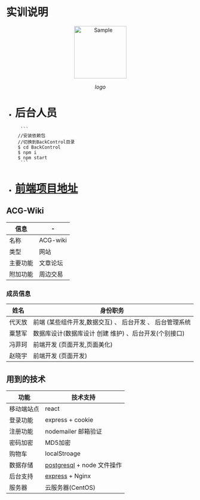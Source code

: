 ﻿# 实训说明
<div style='text-align:center'>
	<img src="https://github.com/daifang/H5-App/blob/master/img/Logo-%E5%A4%A7.png" alt="Sample"  width="140" height="140" />
	<p>
		<em>logo</em>
	</p>
</div>

* # 后台人员
        ```
       //安装依赖包
       //切换到BackControl目录
       $ cd BackControl
       $ npm i 
       $ npm start
        ```
* # [前端项目地址](https://github.com/daifang/acg_Web/tree/master/shixun)
## ACG-Wiki
信息|-
-|-
名称|ACG-wiki
类型|网站
主要功能|文章论坛
附加功能|周边交易

### 成员信息
姓名|身份职务
-|-
代天放|前端 (某些组件开发,数据交互) 、 后台开发 、 后台管理系统
粟慧军|数据库设计(数据库设计 创建 维护) 、后台开发(个别接口)
冯菲珂|前端开发 (页面开发,页面美化)
赵晓宇|前端开发 (页面开发)

## 用到的技术 
 
功能|技术支持 
-|- 
移动端站点| react  
登录功能| express + cookie  
注册功能| nodemailer 邮箱验证 
密码加密| MD5加密
购物车| localStroage 
数据存储| [postgresql](https://www.runoob.com/postgresql/postgresql-tutorial.html) + node 文件操作
后台支持| [express](http://www.expressjs.com.cn/guide/routing.html) + Nginx
服务器| 云服务器(CentOS) 


